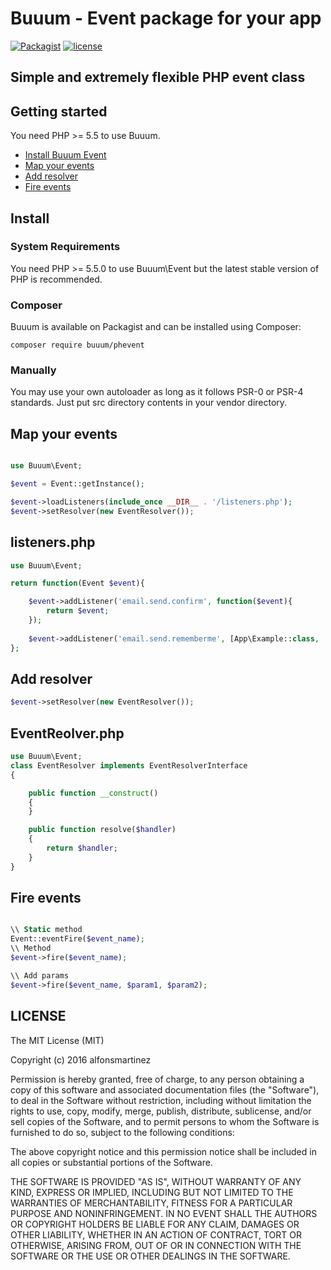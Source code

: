 Buuum - Event package for your app
=======================================

[![Packagist](https://poser.pugx.org/buuum/phevent/v/stable)](https://packagist.org/packages/buuum/phevent)
[![license](https://img.shields.io/github/license/mashape/apistatus.svg?maxAge=2592000)](#license)

## Simple and extremely flexible PHP event class

## Getting started

You need PHP >= 5.5 to use Buuum.

- [Install Buuum Event](#install)
- [Map your events](#map-your-events)
- [Add resolver](#add-resolver)
- [Fire events](#fire-events)

## Install

### System Requirements

You need PHP >= 5.5.0 to use Buuum\Event but the latest stable version of PHP is recommended.

### Composer

Buuum is available on Packagist and can be installed using Composer:

```
composer require buuum/phevent
```

### Manually

You may use your own autoloader as long as it follows PSR-0 or PSR-4 standards. Just put src directory contents in your vendor directory.

## Map your events

```php

use Buuum\Event;

$event = Event::getInstance();

$event->loadListeners(include_once __DIR__ . '/listeners.php');
$event->setResolver(new EventResolver());

```

## listeners.php

```php
use Buuum\Event;

return function(Event $event){

    $event->addListener('email.send.confirm', function($event){
        return $event;
    });
    
    $event->addListener('email.send.rememberme', [App\Example::class, 'sendremember']);
};
```

## Add resolver
```php
$event->setResolver(new EventResolver());
```

## EventReolver.php
```php
use Buuum\Event;
class EventResolver implements EventResolverInterface
{

    public function __construct()
    {
    }

    public function resolve($handler)
    {
        return $handler;
    }
}
```

## Fire events
```php

\\ Static method
Event::eventFire($event_name);
\\ Method
$event->fire($event_name);

\\ Add params
$event->fire($event_name, $param1, $param2);

```


## LICENSE

The MIT License (MIT)

Copyright (c) 2016 alfonsmartinez

Permission is hereby granted, free of charge, to any person obtaining a copy of this software and associated documentation files (the "Software"), to deal in the Software without restriction, including without limitation the rights to use, copy, modify, merge, publish, distribute, sublicense, and/or sell copies of the Software, and to permit persons to whom the Software is furnished to do so, subject to the following conditions:

The above copyright notice and this permission notice shall be included in all copies or substantial portions of the Software.

THE SOFTWARE IS PROVIDED "AS IS", WITHOUT WARRANTY OF ANY KIND, EXPRESS OR IMPLIED, INCLUDING BUT NOT LIMITED TO THE WARRANTIES OF MERCHANTABILITY, FITNESS FOR A PARTICULAR PURPOSE AND NONINFRINGEMENT. IN NO EVENT SHALL THE AUTHORS OR COPYRIGHT HOLDERS BE LIABLE FOR ANY CLAIM, DAMAGES OR OTHER LIABILITY, WHETHER IN AN ACTION OF CONTRACT, TORT OR OTHERWISE, ARISING FROM, OUT OF OR IN CONNECTION WITH THE SOFTWARE OR THE USE OR OTHER DEALINGS IN THE SOFTWARE.